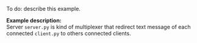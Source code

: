 To do: describe this example.

**Example description:**  
Server `server.py` is kind of multiplexer that redirect text message of each connected `client.py` to others connected clients.